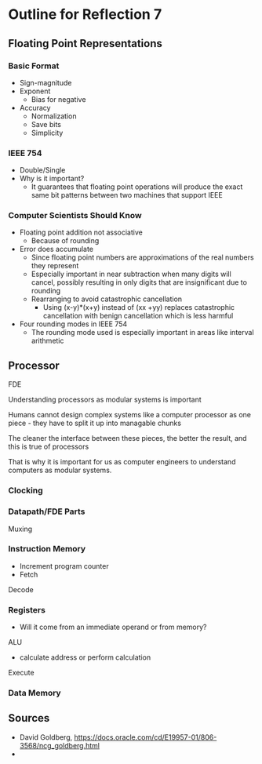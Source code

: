 # Outline for Reflection 7

## Floating Point Representations

### Basic Format

- Sign-magnitude
- Exponent
  - Bias for negative
- Accuracy
  - Normalization
  - Save bits
  - Simplicity

### IEEE 754

- Double/Single
- Why is it important?
  - It guarantees that floating point operations will produce the exact same bit patterns between two machines that support IEEE

### Computer Scientists Should Know

- Floating point addition not associative
  - Because of rounding
- Error does accumulate
  - Since floating point numbers are approximations of the real numbers they represent
  - Especially important in near subtraction when many digits will cancel, possibly resulting in only digits that are insignificant due to rounding
  - Rearranging to avoid catastrophic cancellation
    - Using (x-y)*(x+y) instead of (xx +yy) replaces catastrophic cancellation with benign cancellation which is less harmful
- Four rounding modes in IEEE 754
  - The rounding mode used is especially important in areas like interval arithmetic

## Processor

FDE

Understanding processors as modular systems is important

Humans cannot design complex systems like a computer processor as one piece - they have to split it up into managable chunks

The cleaner the interface between these pieces, the better the result, and this is true of processors

That is why it is important for us as computer engineers to understand computers as modular systems.

### Clocking

### Datapath/FDE Parts

Muxing

### Instruction Memory

- Increment program counter
- Fetch

Decode

### Registers

- Will it come from an immediate operand or from memory?

ALU

- calculate address or perform calculation

Execute

### Data Memory

## Sources

- David Goldberg, https://docs.oracle.com/cd/E19957-01/806-3568/ncg_goldberg.html
- 

